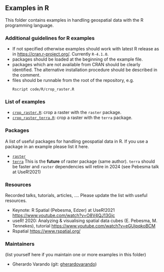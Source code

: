 ## Examples in R 

This folder contains examples in handling geospatial data with the 
R programming language. 

### Additional guidelines for R examples  

- If not specified otherwise examples should work with latest R release 
  as in <https://cran.r-project.org/>. Currently `R-4.1.0`. 
- packages should be loaded at the beginning of the example file. 
- packages which are not available from CRAN should be clearly identified.
  The alternative installation procedure should be described in the comment.   
- files should be runnable from the root of the repository, e.g. 
  ```
  Rscript code/R/crop_raster.R
  ```

### List of examples

- [`crop_raster.R`](crop_raster.R): crop a raster with the `raster` package. 
- [`crop_raster_terra.R`](crop_raster_terra.R): crop a raster with the `terra` package. 


### Packages 

A list of useful packages for handling geospatial data in R. If you use a 
package in an example please list it here. 

- [`raster`](https://cran.r-project.org/package=raster) 
- [`terra`](https://cran.r-project.org/package=terra)  This is the **future** of raster package 
(same author). `terra` should be faster and `raster` dependencies will retire in
 2024 (see Pebesma talk at UseR!2021)  

### Resources 

Recorded talks, tutorials, articles, .... 
Please update the list with useful resources. 

- Keynote: R Spatial (Pebesma, Edzer)  at UseR!2021 <https://www.youtube.com/watch?v=O8V4QJ13Gjc>
- useR! 2020: Analyzing & visualising spatial data cubes (E. Pebesma, M. Tennekes), tutorial 
  <https://www.youtube.com/watch?v=eGUjpqkoBCM>
- Rspatial <https://www.rspatial.org/>



### Maintainers 
(list yourself here if you maintain one or more examples in this folder) 

- Gherardo Varando (git: [gherardovarando](https://github.com/gherardovarando)) 
